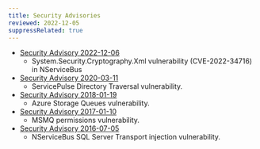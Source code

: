 ```yaml
---
title: Security Advisories
reviewed: 2022-12-05
suppressRelated: true
---
```


* [Security Advisory 2022-12-06](cryptography-xml-vulnerability.md)
  * System.Security.Cryptography.Xml vulnerability (CVE-2022-34716) in NServiceBus
* [Security Advisory 2020-03-11](servicepulse-directorytraversal.md)
  * ServicePulse Directory Traversal vulnerability.
* [Security Advisory 2018-01-19](asq-alias-for-default-connectionstring.md)
  * Azure Storage Queues vulnerability.
* [Security Advisory 2017-01-10](msmq-permissions.md)
  * MSMQ permissions vulnerability.
* [Security Advisory 2016-07-05](sqlserver-sqlinjection.md)
  * NServiceBus SQL Server Transport injection vulnerability.
